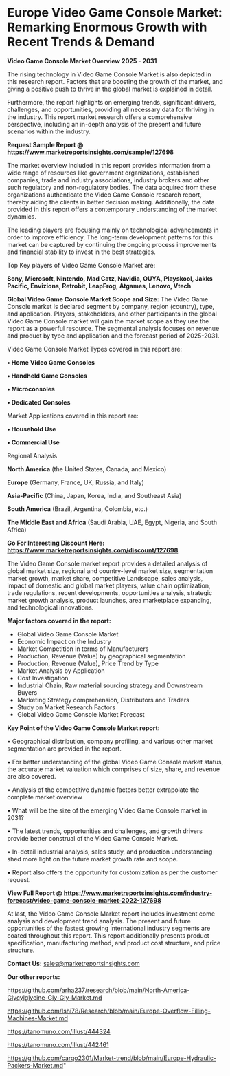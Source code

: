 # Europe Video Game Console Market: Remarking Enormous Growth with Recent Trends & Demand

<Strong> Video Game Console Market Overview 2025 - 2031</strong>

The rising technology in Video Game Console Market is also depicted in this research report. Factors that are boosting the growth of the market, and giving a positive push to thrive in the global market is explained in detail.

Furthermore, the report highlights on emerging trends, significant drivers, challenges, and opportunities, providing all necessary data for thriving in the industry. This report market research offers a comprehensive perspective, including an in-depth analysis of the present and future scenarios within the industry.

<strong>Request Sample Report @ <a href=https://www.marketreportsinsights.com/sample/127698>https://www.marketreportsinsights.com/sample/127698</a></strong>

The market overview included in this report provides information from a wide range of resources like government organizations, established companies, trade and industry associations, industry brokers and other such regulatory and non-regulatory bodies. The data acquired from these organizations authenticate the Video Game Console research report, thereby aiding the clients in better decision making. Additionally, the data provided in this report offers a contemporary understanding of the market dynamics.

The leading players are focusing mainly on technological advancements in order to improve efficiency. The long-term development patterns for this market can be captured by continuing the ongoing process improvements and financial stability to invest in the best strategies.

Top Key players of Video Game Console Market are:

<strong>Sony, Microsoft, Nintendo, Mad Catz, Navidia, OUYA, Playskool, Jakks Pacific, Envizions, Retrobit, LeapFrog, Atgames, Lenovo, Vtech</strong>

<strong><b>Global Video Game Console Market Scope and Size:</b></strong>
The Video Game Console market is declared segment by company, region (country), type, and application. Players, stakeholders, and other participants in the global Video Game Console market will gain the market scope as they use the report as a powerful resource. The segmental analysis focuses on revenue and product by type and application and the forecast period of 2025-2031.

Video Game Console Market Types covered in this report are:

<strong>• Home Video Game Consoles

• Handheld Game Consoles

• Microconsoles

• Dedicated Consoles</strong>

Market Applications covered in this report are:

<strong>• Household Use

• Commercial Use</strong> 

Regional Analysis

<strong>North America</strong> (the United States, Canada, and Mexico)

<strong>Europe</strong> (Germany, France, UK, Russia, and Italy)

<strong>Asia-Pacific</strong> (China, Japan, Korea, India, and Southeast Asia)

<strong>South America</strong> (Brazil, Argentina, Colombia, etc.)

<strong>The Middle East and Africa</strong> (Saudi Arabia, UAE, Egypt, Nigeria, and South Africa)

<strong>Go For Interesting Discount Here: <a href=https://www.marketreportsinsights.com/discount/127698>https://www.marketreportsinsights.com/discount/127698</a></strong>

The Video Game Console market report provides a detailed analysis of global market size, regional and country-level market size, segmentation market growth, market share, competitive Landscape, sales analysis, impact of domestic and global market players, value chain optimization, trade regulations, recent developments, opportunities analysis, strategic market growth analysis, product launches, area marketplace expanding, and technological innovations.

<strong><b>Major factors covered in the report:</b></strong>
<ul>
  <li>Global Video Game Console Market </li>
  <li>Economic Impact on the Industry</li>
  <li>Market Competition in terms of Manufacturers</li>
  <li>Production, Revenue (Value) by geographical segmentation</li>
  <li>Production, Revenue (Value), Price Trend by Type</li>
  <li>Market Analysis by Application</li>
  <li>Cost Investigation</li>
  <li>Industrial Chain, Raw material sourcing strategy and Downstream Buyers</li>
  <li>Marketing Strategy comprehension, Distributors and Traders</li>
  <li>Study on Market Research Factors</li>
  <li>Global Video Game Console Market Forecast</li>
</ul>

<strong><b>Key Point of the Video Game Console Market report:</b></strong>

• Geographical distribution, company profiling, and various other market segmentation are provided in the report.

• For better understanding of the global Video Game Console market status, the accurate market valuation which comprises of size, share, and revenue are also covered.

• Analysis of the competitive dynamic factors better extrapolate the complete market overview

• What will be the size of the emerging Video Game Console market in 2031?

• The latest trends, opportunities and challenges, and growth drivers provide better construal of the Video Game Console Market.

• In-detail industrial analysis, sales study, and production understanding shed more light on the future market growth rate and scope.

• Report also offers the opportunity for customization as per the customer request.

<strong><b>View Full Report @ <a href=https://www.marketreportsinsights.com/industry-forecast/video-game-console-market-2022-127698>https://www.marketreportsinsights.com/industry-forecast/video-game-console-market-2022-127698</a></b></strong>


At last, the Video Game Console Market report includes investment come analysis and development trend analysis. The present and future opportunities of the fastest growing international industry segments are coated throughout this report. This report additionally presents product specification, manufacturing method, and product cost structure, and price structure.

<strong>Contact Us:</strong>
sales@marketreportsinsights.com

<strong>Our other reports:</strong>

<a href=https://github.com/arha237/research/blob/main/North-America-Glycylglycine-Gly-Gly-Market.md>https://github.com/arha237/research/blob/main/North-America-Glycylglycine-Gly-Gly-Market.md</a>

<a href=https://github.com/Ishi78/Research/blob/main/Europe-Overflow-Filling-Machines-Market.md>https://github.com/Ishi78/Research/blob/main/Europe-Overflow-Filling-Machines-Market.md</a>

<a href=https://tanomuno.com/illust/444324>https://tanomuno.com/illust/444324</a>

<a href=https://tanomuno.com/illust/442461>https://tanomuno.com/illust/442461</a>

<a href=https://github.com/cargo2301/Market-trend/blob/main/Europe-Hydraulic-Packers-Market.md>https://github.com/cargo2301/Market-trend/blob/main/Europe-Hydraulic-Packers-Market.md</a>"
